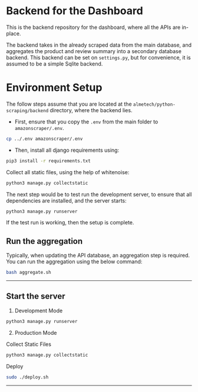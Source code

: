 # Backend for the Dashboard

This is the backend repository for the dashboard, where all the APIs are in-place.

The backend takes in the already scraped data from the main database, and aggregates the product and review summary into a secondary database backend. This backend can be set on `settings.py`, but for convenience, it is assumed to be a simple Sqlite backend.

# Environment Setup

The follow steps assume that you are located at the `almetech/python-scraping/backend` directory, where the backend lies.

* First, ensure that you copy the `.env` from the main folder to `amazonscraper/.env`.

```bash
cp ../.env amazonscraper/.env
```

* Then, install all django requirements using:

```bash
pip3 install -r requirements.txt
```

Collect all static files, using the help of whitenoise:

```bash
python3 manage.py collectstatic
```

The next step would be to test run the development server, to ensure that all dependencies are installed, and the server starts:

```bash
python3 manage.py runserver
```

If the test run is working, then the setup is complete.

## Run the aggregation

Typically, when updating the API database, an aggregation step is required. You can run the aggregation using the below command:

```bash
bash aggregate.sh
```

*****************************

## Start the server

1. Development Mode

```bash
python3 manage.py runserver
```

2. Production Mode

Collect Static Files

```bash
python3 manage.py collectstatic
```

Deploy

```bash
sudo ./deploy.sh
```

*****************************